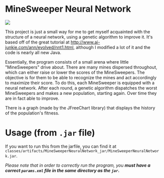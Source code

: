 # MineSweeper Neural Network

![](animation.gif)

This project is just a small way for me to get myself acquainted with the structure of a neural network, 
using a genetic algorithm to improve it. It's based off of the great tutorial at 
http://www.ai-junkie.com/ann/evolved/nnt1.html, although I modified a lot of it and the code is nearly all new Java. 

Essentially, the program consists of a small arena where little "MineSweepers" drive about. 
There are many mines dispersed throughout, which can either raise or lower the scores of the MineSweepers. 
The objective is for them to be able to recognize the mines and act accordingly to maximize their score. 
To do this, each MineSweeper is equipped with a neural network. 
After each round, a genetic algorithm dispatches the worst MineSweepers and makes a new population, starting again. 
Over time they are in fact able to improve. 

There is a graph (made by the JFreeChart library) that displays the history of the population's fitness. 

# Usage (from `.jar` file)

If you want to run this from the jarfile, you can find it at 
`classes/artifacts/MineSweeperNeuralNetwork_jar/MineSweeperNeuralNetwork.jar`. 


_Please note that in order to correctly run the program, you __must 
have a correct `params.xml` file in the same directory as the `jar`.___